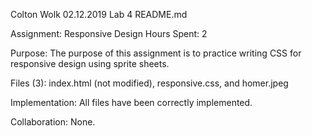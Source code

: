 Colton Wolk
02.12.2019
Lab 4 README.md

Assignment: Responsive Design
Hours Spent: 2

Purpose: The purpose of this assignment is to practice writing CSS for responsive design using sprite sheets.

Files (3): index.html (not modified), responsive.css, and homer.jpeg

Implementation: All files have been correctly implemented.

Collaboration: None.